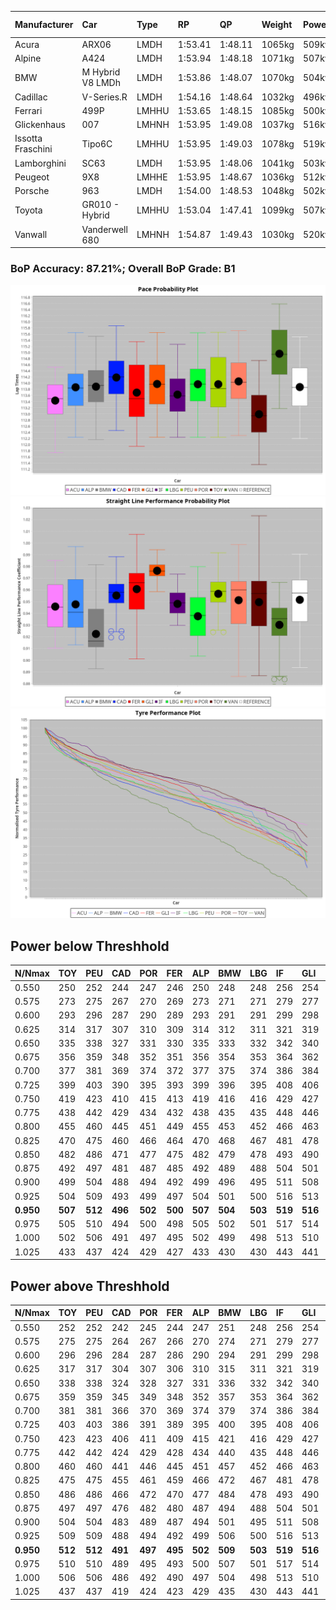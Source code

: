 |Manufacturer|Car|Type|RP|QP|Weight|Power¹|Threshhold|PINC|Power²|E/Stint|AVG Vmax|FDS|RDLC|L/Stint|BOP-Grade|ModelAccuracy|ModelPoints|Match%|
|:-|:-|:-|:-|:-|:-|:-|:-|:-|:-|:-|:-|:-|:-|:-|:-|:-|:-|:-|
|Acura|ARX06|LMDH|1:53.41|1:48.11|1065kg|509kw|210.0kph|-1%|504kw|902MJ|277.89kph|-|1.00|35|-D2|100.00%|995|64.22%|
|Alpine|A424|LMDH|1:53.94|1:48.18|1071kg|507kw|210.0kph|-1%|502kw|900MJ|277.84kph|-|0.99|35|~A1|81.46%|523|100.00%|
|BMW|M Hybrid V8 LMDh|LMDH|1:53.86|1:48.07|1070kg|504kw|210.0kph|1%|509kw|893MJ|274.42kph|-|1.00|35|~A1|98.60%|1690|100.00%|
|Cadillac|V-Series.R|LMDH|1:54.16|1:48.64|1032kg|496kw|210.0kph|-1%|491kw|869MJ|278.74kph|-|1.03|35|+B2|98.38%|1765|84.01%|
|Ferrari|499P|LMHHU|1:53.65|1:48.15|1085kg|500kw|210.0kph|-1%|495kw|883MJ|278.80kph|190kph|1.01|35|-A2|92.24%|2247|93.92%|
|Glickenhaus|007|LMHNH|1:53.95|1:49.08|1037kg|516kw|210.0kph|0%|516kw|910MJ|283.96kph|-|0.95|34|+B1|96.18%|554|86.95%|
|Issotta Fraschini|Tipo6C|LMHHU|1:53.95|1:49.03|1078kg|519kw|210.0kph|0%|519kw|921MJ|278.69kph|190kph|1.03|34|+A2|66.67%|96|92.97%|
|Lamborghini|SC63|LMDH|1:53.95|1:48.06|1041kg|503kw|210.0kph|0%|503kw|884MJ|277.26kph|-|1.05|35|+A2|96.77%|419|92.81%|
|Peugeot|9X8|LMHHE|1:53.95|1:48.67|1036kg|512kw|210.0kph|0%|512kw|904MJ|280.37kph|150kph|1.02|34|~A1|87.65%|1795|100.00%|
|Porsche|963|LMDH|1:54.00|1:48.53|1048kg|502kw|210.0kph|-1%|497kw|885MJ|278.77kph|-|1.02|35|~A1|96.81%|5438|100.00%|
|Toyota|GR010 - Hybrid|LMHHU|1:53.04|1:47.41|1099kg|507kw|210.0kph|1%|512kw|905MJ|277.70kph|190kph|1.00|35|-D1|86.04%|1751|65.19%|
|Vanwall|Vanderwell 680|LMHNH|1:54.87|1:49.43|1030kg|520kw|210.0kph|0%|520kw|901MJ|276.90kph|-|1.01|34|+D1|91.42%|501|66.44%|

### BoP Accuracy: 87.21%; Overall BoP Grade: B1
![PACECHART](./IMG/ACOMETHOD.png)
![STRAIGHTLINEPERFORMANCECHART](./IMG/ACOMETHOD_sp.png)
![TYREPERFORMANCECHART](./IMG/ACOMETHOD_tw.png)

## Power below Threshhold
|N/Nmax|TOY|PEU|CAD|POR|FER|ALP|BMW|LBG|IF|GLI|VAN|ACU|
|:-|:-|:-|:-|:-|:-|:-|:-|:-|:-|:-|:-|:-|
|0.550|250|252|244|247|246|250|248|248|256|254|256|251|
|0.575|273|275|267|270|269|273|271|271|279|277|279|274|
|0.600|293|296|287|290|289|293|291|291|299|298|300|294|
|0.625|314|317|307|310|309|314|312|311|321|319|322|315|
|0.650|335|338|327|331|330|335|333|332|342|340|343|336|
|0.675|356|359|348|352|351|356|354|353|364|362|365|357|
|0.700|377|381|369|374|372|377|375|374|386|384|387|379|
|0.725|399|403|390|395|393|399|396|395|408|406|409|400|
|0.750|419|423|410|415|413|419|416|416|429|427|430|421|
|0.775|438|442|429|434|432|438|435|435|448|446|449|440|
|0.800|455|460|445|451|449|455|453|452|466|463|467|457|
|0.825|470|475|460|466|464|470|468|467|481|478|482|472|
|0.850|482|486|471|477|475|482|479|478|493|490|494|484|
|0.875|492|497|481|487|485|492|489|488|504|501|505|494|
|0.900|499|504|488|494|492|499|496|495|511|508|512|501|
|0.925|504|509|493|499|497|504|501|500|516|513|517|506|
|**0.950**|**507**|**512**|**496**|**502**|**500**|**507**|**504**|**503**|**519**|**516**|**520**|**509**|
|0.975|505|510|494|500|498|505|502|501|517|514|518|507|
|1.000|502|506|491|497|495|502|499|498|513|510|514|504|
|1.025|433|437|424|429|427|433|430|430|443|441|444|435|

## Power above Threshhold
|N/Nmax|TOY|PEU|CAD|POR|FER|ALP|BMW|LBG|IF|GLI|VAN|ACU|
|:-|:-|:-|:-|:-|:-|:-|:-|:-|:-|:-|:-|:-|
|0.550|252|252|242|245|244|247|251|248|256|254|256|248|
|0.575|275|275|264|267|266|270|274|271|279|277|279|271|
|0.600|296|296|284|287|286|290|294|291|299|298|300|291|
|0.625|317|317|304|307|306|310|315|311|321|319|322|312|
|0.650|338|338|324|328|327|331|336|332|342|340|343|333|
|0.675|359|359|345|349|348|352|357|353|364|362|365|354|
|0.700|381|381|366|370|369|374|379|374|386|384|387|375|
|0.725|403|403|386|391|389|395|400|395|408|406|409|396|
|0.750|423|423|406|411|409|415|421|416|429|427|430|416|
|0.775|442|442|424|429|428|434|440|435|448|446|449|435|
|0.800|460|460|441|446|445|451|457|452|466|463|467|453|
|0.825|475|475|455|461|459|466|472|467|481|478|482|468|
|0.850|486|486|466|472|470|477|484|478|493|490|494|479|
|0.875|497|497|476|482|480|487|494|488|504|501|505|489|
|0.900|504|504|483|489|487|494|501|495|511|508|512|496|
|0.925|509|509|488|494|492|499|506|500|516|513|517|501|
|**0.950**|**512**|**512**|**491**|**497**|**495**|**502**|**509**|**503**|**519**|**516**|**520**|**504**|
|0.975|510|510|489|495|493|500|507|501|517|514|518|502|
|1.000|506|506|486|492|490|497|504|498|513|510|514|499|
|1.025|437|437|419|424|423|429|435|430|443|441|444|430|
